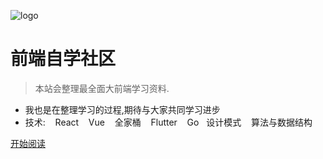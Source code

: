 <!--
 * @Description: 
 * @Author: ZhangXin
 * @Date: 2021-01-24 21:31:41
 * @LastEditTime: 2021-01-24 22:29:06
 * @LastEditors: ZhangXin
-->
![logo](https://docsify.js.org/_media/icon.svg)

# 前端自学社区

> 本站会整理最全面大前端学习资料.

* 我也是在整理学习的过程,期待与大家共同学习进步
* 技术: &nbsp;&nbsp; React &nbsp;&nbsp;  Vue &nbsp;&nbsp;  全家桶  &nbsp;&nbsp; Flutter &nbsp;&nbsp;  Go  &nbsp;&nbsp;设计模式 &nbsp;&nbsp;  算法与数据结构


<!-- [GitHub](https://github.com/Hanxueqing/Douban-Movie.git) -->
[开始阅读](#quick-start)